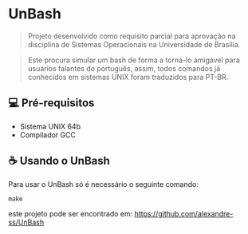 # UnBash

> Projeto desenvolvido como requisito parcial para aprovação na disciplina de Sistemas Operacionais na Universidade de Brasília.

> Este procura simular um bash de forma a torná-lo amigável para usuários falantes do português, assim, todos comandos já conhecidos em sistemas UNIX foram traduzidos para PT-BR.

## 💻 Pré-requisitos

* Sistema UNIX 64b
* Compilador GCC

## ☕ Usando o UnBash

Para usar o UnBash só é necessário o seguinte comando:

```
make
```
este projeto pode ser encontrado em: https://github.com/alexandre-ss/UnBash
